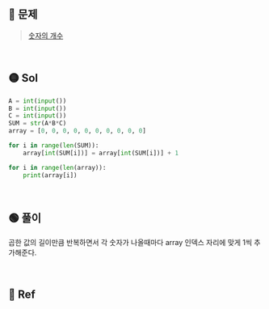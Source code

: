 ## 🔴 문제
> [숫자의 개수](https://www.acmicpc.net/problem/2577)

<br/>

## 🟡 Sol
```python
A = int(input())
B = int(input())
C = int(input())
SUM = str(A*B*C)
array = [0, 0, 0, 0, 0, 0, 0, 0, 0, 0]

for i in range(len(SUM)):
    array[int(SUM[i])] = array[int(SUM[i])] + 1

for i in range(len(array)):
    print(array[i])
```
<br/>

## 🟢 풀이
곱한 값의 길이만큼 반복하면서 각 숫자가 나올때마다 array 인덱스 자리에 맞게 1씩 추가해준다.


<br/>

## 🔵 Ref
